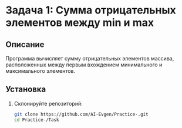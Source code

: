 # Задача 1: Сумма отрицательных элементов между min и max

## Описание
Программа вычисляет сумму отрицательных элементов массива, расположенных между первым вхождением минимального и максимального элементов.

## Установка
1. Склонируйте репозиторий:
   ```bash
   git clone https://github.com/AI-Evgen/Practice-.git
   cd Practice-/Task
